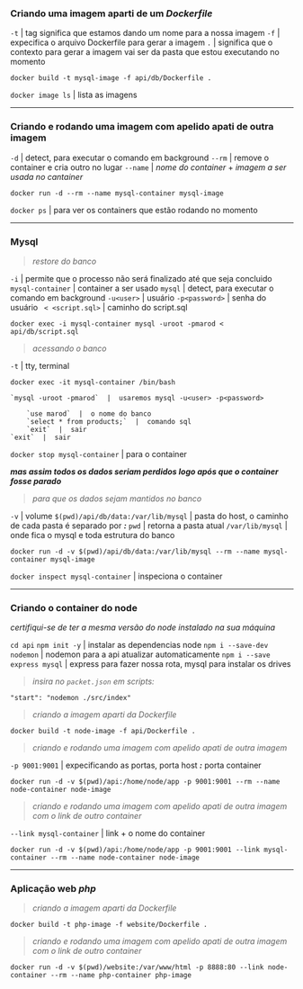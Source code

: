 ### Criando uma imagem aparti de um *Dockerfile* 
`-t`  |  tag  significa que estamos dando um nome para  a nossa imagem
`-f`  |  expecifica o arquivo Dockerfile para gerar a imagem
`.`  |  significa que o contexto para gerar a imagem vai ser da pasta que estou executando no momento

`docker build -t mysql-image -f api/db/Dockerfile .`


`docker image ls`  |  lista as imagens 

---

### Criando e rodando uma imagem com apelido apati de outra imagem
`-d`  |  detect, para executar o comando em background
`--rm`  |  remove o container e cria outro no lugar
`--name`  |  *nome do container* +  *imagem a ser usada no cantainer*


`docker run -d --rm --name mysql-container mysql-image`


`docker ps`  |  para ver  os containers que estão rodando no momento

---

### Mysql
> *restore do banco*

`-i`  |  permite que o processo não será finalizado até que seja concluido
`mysql-container`  |  container a ser usado
`mysql`  |  detect, para executar o comando em background
`-u<user>`  |  usuário
`-p<password>`  |  senha do usuário
` < <script.sql>`  |  caminho do script.sql

`docker exec -i mysql-container mysql -uroot -pmarod < api/db/script.sql`

> *acessando o banco*

`-t`  |  tty, terminal

`docker exec -it mysql-container /bin/bash`

    `mysql -uroot -pmarod`  |  usaremos mysql -u<user> -p<password>

        `use marod`  |  o nome do banco
        `select * from products;`  |  comando sql
        `exit`  |  sair
    `exit`  |  sair

`docker stop mysql-container`  |  para o container

___mas assim todos os dados seriam perdidos logo após que o container fosse parado___

> *para que os dados sejam mantidos no banco*

`-v`  |  volume
`$(pwd)/api/db/data:/var/lib/mysql`  |  pasta do host, o caminho de cada pasta é separado por ___:___
`pwd`  |  retorna a pasta atual
`/var/lib/mysql`  |  onde fica o mysql e toda estrutura do banco

`docker run -d -v $(pwd)/api/db/data:/var/lib/mysql --rm --name mysql-container mysql-image`

`docker inspect mysql-container`  |  inspeciona o container

---

### Criando o container do node
*certifiqui-se de ter a mesma versão do node instalado na sua máquina*

`cd api`
`npm init -y`  |  instalar as dependencias node
`npm i --save-dev nodemon`  |  nodemon para a api atualizar automaticamente
`npm i --save express mysql`  |  express para fazer nossa rota, mysql para instalar os drives

> *insira no `packet.json` em scripts:*

```
"start": "nodemon ./src/index"
```

> *criando a imagem aparti da Dockerfile*

`docker build -t node-image -f api/Dockerfile .`

> *criando e rodando uma imagem com apelido apati de outra imagem*

`-p 9001:9001`  |  expecificando as portas, porta host ___:___ porta container

`docker run -d -v $(pwd)/api:/home/node/app -p 9001:9001 --rm --name node-container node-image`

> *criando e rodando uma imagem com apelido apati de outra imagem com o link de outro container*

`--link mysql-container`  |  link + o nome do container


`docker run -d -v $(pwd)/api:/home/node/app -p 9001:9001 --link mysql-container --rm --name node-container node-image`

---

### Aplicação web *php*
> *criando a imagem aparti da Dockerfile*

`docker build -t php-image -f website/Dockerfile .`

> *criando e rodando uma imagem com apelido apati de outra imagem com o link de outro container*

`docker run -d -v $(pwd)/website:/var/www/html -p 8888:80 --link node-container --rm --name php-container php-image`